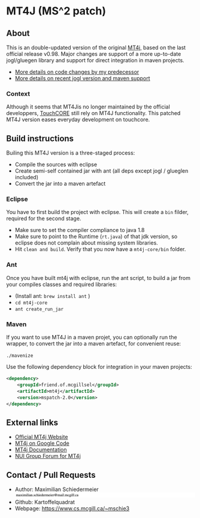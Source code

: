 # MT4J (MS^2 patch)

## About

This is an double-updated version of the original [MT4j](http://www.mt4j.org), based on the last official release v0.98. Major changes are support of a more up-to-date jogl/gluegen library and support for direct integration in maven projects.

 * [More details on code changes by my predecessor]()
 * [More details on recent jogl version and maven support](changelog.md)

### Context

Although it seems that MT4Jis no longer maintained by the official developpers, [TouchCORE](http://touchcore.cs.mcgill.ca) still rely on MT4J functionality. This patched MT4J version eases everyday development on touchcore.

## Build instructions

Builing this MT4J version is a three-staged process:

 * Compile the sources with eclipse
 * Create semi-self contained jar with ant (all deps except jogl / glueglen included)
 * Convert the jar into a maven artefact

### Eclipse

You have to first build the project with eclipse. This will create a ```bin``` filder, required for the second stage.

 * Make sure to set the compiler compliance to java 1.8
 * Make sure to point to the Runtime (```rt.java```) of that jdk version, so eclipse does not complain about missing system libraries.
 * Hit ```clean and build```. Verify that you now have a ```mt4j-core/bin``` folder.

### Ant

Once you have built mt4j with eclipse, run the ant script, to build a jar from your compiles classes and required libraries: 

 * (Install ant: ```brew install ant``` )
 * ```cd mt4j-core```
 * ```ant create_run_jar```

### Maven

If you want to use MT4J in a maven projet, you can optionally run the wrapper, to convert the jar into a maven artefact, for convenient reuse:  

```./mavenize```

Use the following dependency block for integration in your maven projects:

```xml
<dependency>
	<groupId>friend.of.mcgillsel</groupId>
	<artifactId>mt4j</artifactId>
	<version>mspatch-2.0</version>
</dependency>
```

## External links

- [Official MT4j Website](http://www.mt4j.org)
- [MT4j on Google Code](https://code.google.com/p/mt4j/)
- [MT4j Documentation](http://www.mt4j.org/mediawiki/index.php/Documentation)
- [NUI Group Forum for MT4j](http://nuigroup.com/forums/viewforum/81/)

## Contact / Pull Requests

 * Author: Maximilian Schiedermeier ![email](email.png)
 * Github: Kartoffelquadrat
 * Webpage: https://www.cs.mcgill.ca/~mschie3
